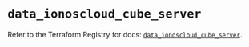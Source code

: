 # `data_ionoscloud_cube_server`

Refer to the Terraform Registry for docs: [`data_ionoscloud_cube_server`](https://registry.terraform.io/providers/ionos-cloud/ionoscloud/6.7.6/docs/data-sources/cube_server).
